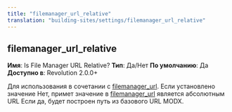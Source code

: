 ```yaml
---
title: "filemanager_url_relative"
translation: "building-sites/settings/filemanager_url_relative"
---
```


## filemanager\_url\_relative

**Имя**: Is File Manager URL Relative?
**Тип**: Да/Нет
**По умолчанию**: Да
**Доступно в**: Revolution 2.0.0+

Для использования в сочетании с [filemanager\_url](building-sites/settings/filemanager_url "filemanager_url"). Если установлено значение Нет, примет значение в [filemanager\_url](building-sites/settings/filemanager_url "filemanager_url") является абсолютным URL Если да, будет построен путь из базового URL MODX.
